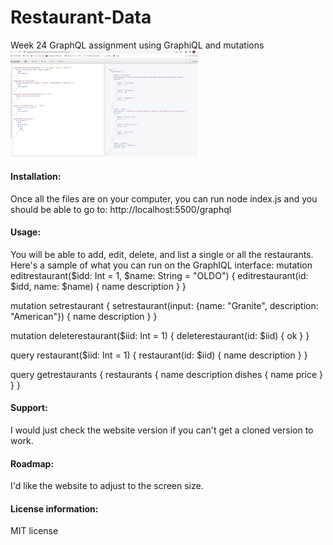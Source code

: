 # Restaurant-Data
Week 24 GraphQL assignment using GraphiQL and mutations
<img src= "restaurant-GraphQL.jpg" width='300'/>


#### Installation:
Once all the files are on your computer, you can run node index.js and you should be able to go to:
http://localhost:5500/graphql

#### Usage:
 
You will be able to add, edit, delete, and list a single or all the restaurants. Here's a sample of what you can run on the GraphIQL interface:
mutation editrestaurant($idd: Int = 1, $name: String = "OLDO") {
  editrestaurant(id: $idd, name: $name) {
    name
    description
  }
}

mutation setrestaurant {
  setrestaurant(input: {name: "Granite", description: "American"}) {
    name
    description
  }
}

mutation deleterestaurant($iid: Int = 1) {
  deleterestaurant(id: $iid) {
    ok
  }
}

query restaurant($iid: Int = 1) {
  restaurant(id: $iid) {
    name
    description
  }
}

query getrestaurants {
  restaurants {
    name
    description
    dishes {
      name
      price
    }
  }
}
 
#### Support: 
 
I would just check the website version if you can't get a cloned version to work.
 
#### Roadmap: 
I'd like the website to adjust to the screen size.
 
#### License information:
 
MIT license
